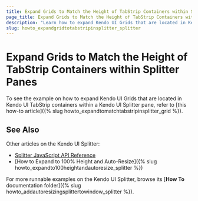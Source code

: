 ```yaml
---
title: Expand Grids to Match the Height of TabStrip Containers within Splitter Panes
page_title: Expand Grids to Match the Height of TabStrip Containers within Splitter Panes | Kendo UI Grid
description: "Learn how to expand Kendo UI Grids that are located in Kendo UI TabStrip containers within a Kendo UI Splitter pane."
slug: howto_expandgridtotabstripinsplitter_splitter
---
```


# Expand Grids to Match the Height of TabStrip Containers within Splitter Panes

To see the example on how to expand Kendo UI Grids that are located in Kendo UI TabStrip containers within a Kendo UI Splitter pane, refer to [this how-to article]({% slug howto_expandtomatchtabstripinsplitter_grid %}).

## See Also

Other articles on the Kendo UI Splitter:

* [Splitter JavaScript API Reference](/api/javascript/ui/splitter)
* [How to Expand to 100% Height and Auto-Resize]({% slug howto_expandto100heightandautoresize_splitter %})

For more runnable examples on the Kendo UI Splitter, browse its [**How To** documentation folder]({% slug howto_addautoresizingsplittertowindow_splitter %}).
